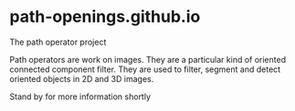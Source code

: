 path-openings.github.io
=======================

The path operator project

Path operators are work on images. They are a particular kind of oriented connected component filter. They are used to filter, segment and detect oriented objects in 2D and 3D images.

Stand by for more information shortly
